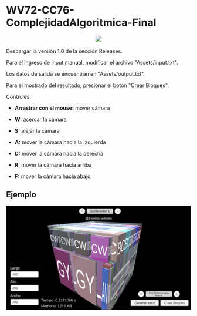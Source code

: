 # WV72-CC76-ComplejidadAlgoritmica-Final

<p align="center">
  <img src="algorithm-icon.png">
</p>

Descargar la versión 1.0 de la sección Releases.

Para el ingreso de input manual, modificar el archivo "Assets/input.txt".

Los datos de salida se encuentran en "Assets/output.txt".

Para el mostrado del resultado, presionar el botón "Crear Bloques".

Controles:

- **Arrastrar con el mouse:** mover cámara

- **W:** acercar la cámara

- **S:** alejar la cámara

- **A:** mover la cámara hacia la izquierda

- **D:** mover la cámara hacia la derecha

- **R:** mover la cámara hacia arriba

- **F:** mover la cámara hacia abajo

## Ejemplo

![alt text](screenshot.png)
